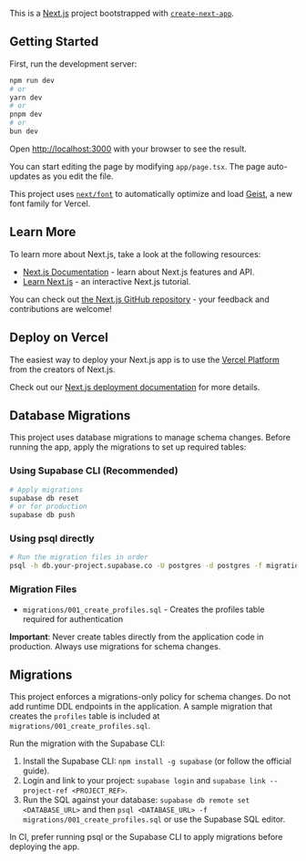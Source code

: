 This is a [Next.js](https://nextjs.org) project bootstrapped with [`create-next-app`](https://nextjs.org/docs/app/api-reference/cli/create-next-app).

## Getting Started

First, run the development server:

```bash
npm run dev
# or
yarn dev
# or
pnpm dev
# or
bun dev
```

Open [http://localhost:3000](http://localhost:3000) with your browser to see the result.

You can start editing the page by modifying `app/page.tsx`. The page auto-updates as you edit the file.

This project uses [`next/font`](https://nextjs.org/docs/app/building-your-application/optimizing/fonts) to automatically optimize and load [Geist](https://vercel.com/font), a new font family for Vercel.

## Learn More

To learn more about Next.js, take a look at the following resources:

- [Next.js Documentation](https://nextjs.org/docs) - learn about Next.js features and API.
- [Learn Next.js](https://nextjs.org/learn) - an interactive Next.js tutorial.

You can check out [the Next.js GitHub repository](https://github.com/vercel/next.js) - your feedback and contributions are welcome!

## Deploy on Vercel

The easiest way to deploy your Next.js app is to use the [Vercel Platform](https://vercel.com/new?utm_medium=default-template&filter=next.js&utm_source=create-next-app&utm_campaign=create-next-app-readme) from the creators of Next.js.

Check out our [Next.js deployment documentation](https://nextjs.org/docs/app/building-your-application/deploying) for more details.

## Database Migrations

This project uses database migrations to manage schema changes. Before running the app, apply the migrations to set up required tables:

### Using Supabase CLI (Recommended)
```bash
# Apply migrations
supabase db reset
# or for production
supabase db push
```

### Using psql directly
```bash
# Run the migration files in order
psql -h db.your-project.supabase.co -U postgres -d postgres -f migrations/001_create_profiles.sql
```

### Migration Files
- `migrations/001_create_profiles.sql` - Creates the profiles table required for authentication

**Important**: Never create tables directly from the application code in production. Always use migrations for schema changes.

## Migrations

This project enforces a migrations-only policy for schema changes. Do not add runtime DDL endpoints in the application. A sample migration that creates the `profiles` table is included at `migrations/001_create_profiles.sql`.

Run the migration with the Supabase CLI:

1. Install the Supabase CLI: `npm install -g supabase` (or follow the official guide).
2. Login and link to your project: `supabase login` and `supabase link --project-ref <PROJECT_REF>`.
3. Run the SQL against your database: `supabase db remote set <DATABASE_URL>` and then `psql <DATABASE_URL> -f migrations/001_create_profiles.sql` or use the Supabase SQL editor.

In CI, prefer running psql or the Supabase CLI to apply migrations before deploying the app.
